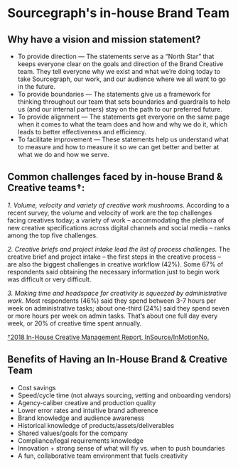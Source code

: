 # Sourcegraph's in-house Brand Team

## Why have a vision and mission statement?

- To provide direction — The statements serve as a “North Star” that keeps everyone clear on the goals and direction of the Brand Creative team. They tell everyone why we exist and what we’re doing today to take Sourcegraph, our work, and our audience where we all want to go in the future.
- To provide boundaries — The statements give us a framework for thinking throughout our team that sets boundaries and guardrails to help us (and our internal partners) stay on the path to our preferred future.
- To provide alignment — The statements get everyone on the same page when it comes to what the team does and how and why we do it, which leads to better effectiveness and efficiency.
- To facilitate improvement — These statements help us understand what to measure and how to measure it so we can get better and better at what we do and how we serve.

## Common challenges faced by in-house Brand & Creative teams†:

_1. Volume, velocity and variety of creative work mushrooms._ According to a recent survey, the volume and velocity of work are the top challenges facing creatives today; a variety of work – accommodating the plethora of new creative specifications across digital channels and social media – ranks among the top five challenges.

_2. Creative briefs and project intake lead the list of process challenges._ The creative brief and project intake – the first steps in the creative process – are also the biggest challenges in creative workflow (42%). Some 67% of respondents said obtaining the necessary information just to begin work was difficult or very difficult.

_3. Making time and headspace for creativity is squeezed by administrative work._ Most respondents (46%) said they spend between 3-7 hours per week on administrative tasks; about one-third (24%) said they spend seven or more hours per week on admin tasks. That’s about one full day every week, or 20% of creative time spent annually.

[†2018 In-House Creative Management Report, InSource/InMotionNo.](https://www.inmotionnow.com/project-workflow/2018-in-house-creative-management-report/)

## Benefits of Having an In-House Brand & Creative Team

- Cost savings
- Speed/cycle time (not always sourcing, vetting and onboarding vendors)
- Agency-caliber creative and production quality
- Lower error rates and intuitive brand adherence
- Brand knowledge and audience awareness
- Historical knowledge of products/assets/deliverables
- Shared values/goals for the company
- Compliance/legal requirements knowledge
- Innovation + strong sense of what will fly vs. when to push boundaries
- A fun, collaborative team environment that fuels creativity
